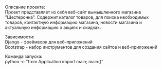 Описание проекта:<br>
Проект представляет из себя веб-сайт вымышленного магазина "Шестерочка". Содержит каталог товаров, для поиска необходимых товаров, контактную информацию магазина, новости магазина и актуальную информацию о акциях и скидках.<br>

Зависимости:<br>
Django - фреймворк для веб-приложений<br>
Bootstrap - набор инструментов для создания сайтов и веб-приложений<br>

Команда запуска:<br>
python -c "from Application import main; main()"